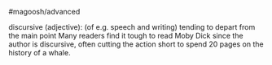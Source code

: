 #magoosh/advanced

discursive (adjective): (of e.g. speech and writing) tending to depart from the main point 
Many readers find it tough to read Moby Dick since the author is discursive, often cutting the action 
short to spend 20 pages on the history of a whale. 
